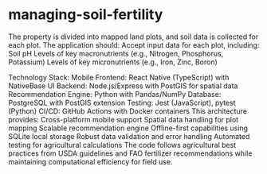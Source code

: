 # managing-soil-fertility
The property is divided into mapped land plots, and soil data is collected for each plot. The application should:  Accept input data for each plot, including: Soil pH Levels of key macronutrients (e.g., Nitrogen, Phosphorus, Potassium) Levels of key micronutrients (e.g., Iron, Zinc, Boron) 


Technology Stack:
Mobile Frontend: React Native (TypeScript) with NativeBase UI
Backend: Node.js/Express with PostGIS for spatial data
Recommendation Engine: Python with Pandas/NumPy
Database: PostgreSQL with PostGIS extension
Testing: Jest (JavaScript), pytest (Python)
CI/CD: GitHub Actions with Docker containers
This architecture provides:
Cross-platform mobile support
Spatial data handling for plot mapping
Scalable recommendation engine
Offline-first capabilities using SQLite local storage
Robust data validation and error handling
Automated testing for agricultural calculations
The code follows agricultural best practices from USDA guidelines and FAO fertilizer recommendations while maintaining computational efficiency for field use.
